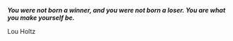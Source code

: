 _**You were not born a winner, and you were not born a loser. You are what you make yourself be.**_

Lou Holtz